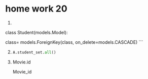 # home work 20

1.  ```python
   class Student(models.Model):
   
   class= models.ForeignKey(class, on_delete=models.CASCADE)
    ```

2. ```python
   A.student_set.all()
   ```

3. Movie.id

   Movie_id